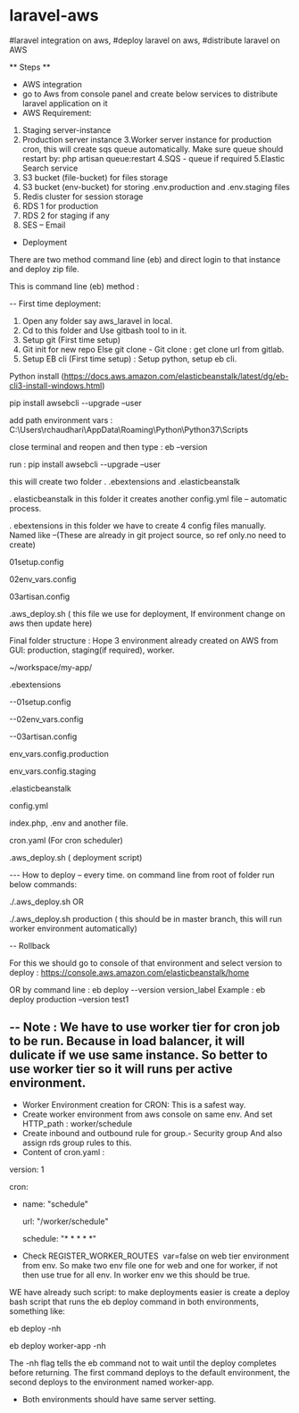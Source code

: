 # laravel-aws
#laravel integration on aws, #deploy laravel on aws, #distribute laravel on AWS

** Steps **
- AWS integration 
- go to Aws from console panel and create below services to distribute laravel application on it
- AWS Requirement:
1. Staging server-instance
2. Production server instance
3.Worker server instance for production cron, this will create sqs queue automatically. Make sure queue should restart by: php artisan queue:restart
4.SQS - queue if required
5.Elastic Search service
6. S3 bucket (file-bucket) for files storage
7. S3 bucket (env-bucket) for storing  .env.production and .env.staging files
8. Redis cluster for session storage
9. RDS 1 for production
10. RDS 2 for staging if any
11. SES – Email

- Deployment

There are two method command line (eb) and direct login to that instance and deploy zip file.

This is command line (eb) method :


-- First time deployment:

1. Open any folder say aws_laravel in local.
2. Cd to this folder and Use gitbash tool to in it.
3. Setup git  (First time setup)
4. Git init for new repo Else git clone -  Git clone : get clone url from gitlab.
5. Setup EB cli (First time setup) : Setup python, setup eb cli.

Python install (https://docs.aws.amazon.com/elasticbeanstalk/latest/dg/eb-cli3-install-windows.html)

pip install awsebcli --upgrade –user

add path environment vars : C:\Users\rchaudhari\AppData\Roaming\Python\Python37\Scripts

close terminal and reopen and then type : eb –version

run  : pip install awsebcli --upgrade –user

this will create two folder . .ebextensions and .elasticbeanstalk

. elasticbeanstalk in this folder it creates another config.yml file – automatic process.

. ebextensions in this folder we have to create 4 config files manually.  Named like –(These are already in git project source, so ref only.no need to create)

01setup.config

02env_vars.config

03artisan.config

.aws_deploy.sh ( this file we use for deployment, If environment change on aws then update here)

Final folder structure :
Hope 3 environment already created on AWS from GUI: production, staging(if required), worker.

~/workspace/my-app/

.ebextensions

--01setup.config

--02env_vars.config

--03artisan.config

env_vars.config.production

env_vars.config.staging

.elasticbeanstalk

config.yml

index.php, .env and another file.

cron.yaml (For cron scheduler)

.aws_deploy.sh ( deployment script)


--- How to deploy – every time.
on command line from root of folder run below commands:

./.aws_deploy.sh OR 

./.aws_deploy.sh production ( this should be in master branch, this will run worker environment automatically)

-- Rollback

For this we should go to console of that environment and select version to deploy : https://console.aws.amazon.com/elasticbeanstalk/home

OR by command line  : eb deploy <environment> --version version_label
Example : eb deploy production –version test1

-- Note : We have to use worker tier for cron job to be run. Because in load balancer, it will dulicate if we use same instance. So better to use worker tier so it will runs per active environment.
-------

- Worker Environment creation for CRON: This is a safest way.
 - Create worker environment from aws console on same env. And set HTTP_path : worker/schedule
- Create inbound and outbound rule for group.- Security group And also assign rds group rules to this.
- Content of cron.yaml : 

version: 1

cron:

- name: "schedule"

  url: "/worker/schedule"
  
  schedule: "* * * * *"

- Check REGISTER_WORKER_ROUTES  var=false on web tier environment from env. So make two env file one for web and one for worker, if not then use true for all env. In worker env we this should be true.

WE have already such script: to make deployments easier is create a deploy bash script that runs the eb deploy command in both environments, something like:

eb deploy -nh

eb deploy worker-app -nh

The -nh flag tells the eb command not to wait until the deploy completes before returning. The first command deploys to the default environment, the second deploys to the environment named worker-app. 
- Both environments should have same server setting.




